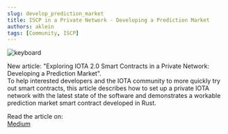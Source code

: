 ```yaml
---
slug: develop_prediction_market
title: ISCP in a Private Network - Developing a Prediction Market
authors: aklein
tags: [Community, ISCP]
---
```


![keyboard](https://miro.medium.com/max/700/1*wkujYx46q_Wb4V-Rj7iMRA.png)

New article: "Exploring IOTA 2.0 Smart Contracts in a Private Network: Developing a Prediction Market".  
To help interested developers and the IOTA community to more quickly try out smart contracts, this article describes how to set up a private IOTA network with the latest state of the software and demonstrates a workable prediction market smart contract developed in Rust.

Read the article on:  
[Medium](https://medium.com/51nodes/exploring-iota-2-0-smart-contracts-in-a-private-network-developing-a-prediction-market-c2d81988f75e)  

